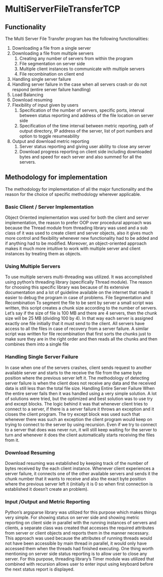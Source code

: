 # MultiServerFileTransferTCP

## Functionality
The Multi Server File Transfer program has the following functionalities:
1) Downloading a file from a single server
2) Downloading a file from multiple servers
    1. Creating any number of servers from within the program
    2. File segmentation on server side
    3. Multiple client instances to communicate with multiple servers
    4. File recombination on client end
3) Handling single server failure
4) Handling server failure in the case when all servers crash or do not respond (entire server failure handling)
5) Load Balancing
6) Download resuming
7) Flexibility of input given by users
    1. Specification of the number of servers, specific ports, interval between status reporting and address of the file location on server side
    2. Specification of the time interval between metric reporting, path of output directory, IP address of the server, list of port numbers and option to toggle resumeability
8) Output and download metric reporting
    1. Server status reporting and giving user ability to close any server
    2. Download progress reporting on client side including downloaded bytes and speed for each server and also summed for all the servers.
    
## Methodology for implementation
The methodology for implementation of all the major functionality and the reason for the choice of specific methodology wherever applicable.
### Basic Client / Server Implementation
Object Oriented implementation was used for both the client and server implementation, the reason to prefer OOP over procedural approach was because the Thread module from threading library was used and a sub class of it was used to create client and server objects, also it gives much more control and flexibility whenever new functionality had to be added and if anything had to be modified. Moreover, an object-oriented approach makes it much more intuitive to work with multiple server and client instances by treating them as objects.
### Using Multiple Servers
To use multiple servers multi-threading was utilized. It was accomplished using python’s threading library (specifically Thread module). The reason for choosing this specific library was because of its
extensive documentation and a lot of guideline available on the internet that made it easier to debug the program in case of problems.
File Segmentation and Recombination
To segment the file to be sent by server a small script was written, this script creates a chunk size according to the number of servers. Let’s say if the size of file is 100 MB and there are 4 servers, then the chunk size will be 25 MB (dividing 100 by 4). In that way each server is assigned exactly one file initially that it must send to the client. All servers have access to all the files in case of recovery from a server failure. A similar script was written for file recombination that first sorts the chunks just to make sure they are in the right order and then reads all the chunks and then combines them into a single file
### Handling Single Server Failure
In case when one of the servers crashes, client sends request to another available server and starts to the receive the file from the same byte position where the previous server left it. The methodology of detecting server failure is when the client does not receive any data and the received data is still less than the total file size.
Handling Entire Server Failure
When the entire server fails then it was handled using a very simple solution. A lot of solutions were tried, but the optimized and best solution was to use try and except blocks. The logic behind it was that whenever client tries to connect to a server, if there is a server failure it throws an exception and it closes the client program. The try except block was used such that whenever there was such an exception the client program would keep on trying to connect to the server by using recursion. Even if we try to connect to a server that does was never run, it will still keep waiting for the server to turn and whenever it does the client automatically starts receiving the files from it.
### Download Resuming
Download resuming was established by keeping track of the number of bytes received by the each client instance. Whenever client experiences a server failure, it connects one of the other available servers and sends it the chunk number that it wants to receive and also the exact byte position where the previous server left it (initially it is 0 so when first connection is established it doesn’t create an problem).
### Input /Output and Metric Reporting
Python’s argsparse library was utilized for this purpose which makes things very simple.
For showing status on server side and showing metric reporting on client side in parallel with the running instances of servers and clients, a separate class was created that accesses the required attributes from server or client objects and reports them in the manner necessary. This approach was used because the attributes of running threads would not have been accessible by main thread in parallel, it would only have accessed them when the threads had finished executing.
One thing worth mentioning on server side status reporting is to allow user to close any server. For this purpose, threading library’s Timer module was utilized that combined with recursion allows user to enter input using keyboard before the next status report is displayed.
